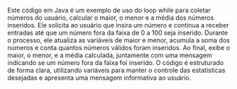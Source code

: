 Este código em Java é um exemplo de uso do loop while para coletar números do usuário, calcular o maior, o menor e a média dos números inseridos. Ele solicita ao usuário que insira um número e continua a receber entradas até que um número fora da faixa de 0 a 100 seja inserido. Durante o processo, ele atualiza as variáveis de maior e menor, acumula a soma dos números e conta quantos números válidos foram inseridos. Ao final, exibe o maior, o menor, e a média calculada, juntamente com uma mensagem indicando se um número fora da faixa foi inserido. O código é estruturado de forma clara, utilizando variáveis para manter o controle das estatísticas desejadas e apresenta uma mensagem informativa ao usuário.